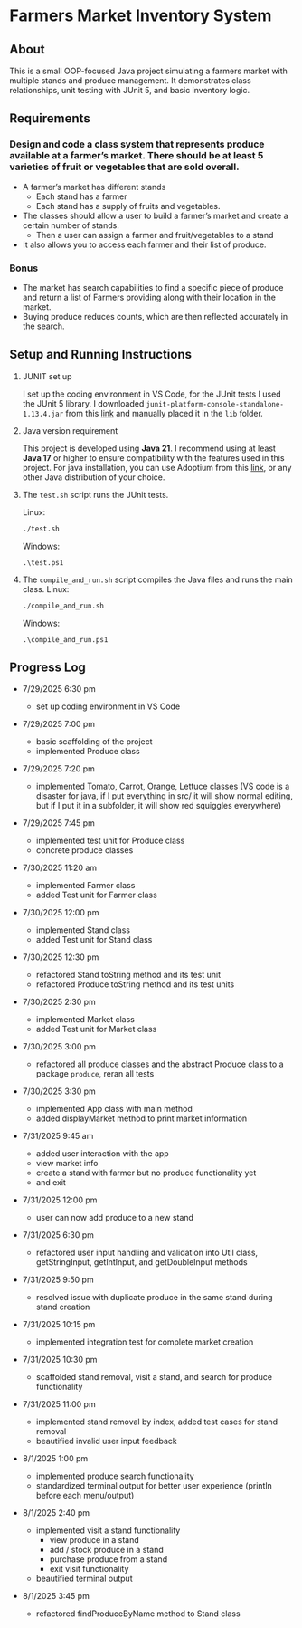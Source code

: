 # Farmers Market Inventory System

## About 

This is a small OOP-focused Java project simulating a farmers market with multiple stands and produce management. It demonstrates class relationships, unit testing with JUnit 5, and basic inventory logic.


## Requirements

### Design and code a class system that represents produce available at a farmer’s market. There should be at least 5 varieties of fruit or vegetables that are sold overall.

- A farmer’s market has different stands
    - Each stand has a farmer
    - Each stand has a supply of fruits and vegetables.
- The classes should allow a user to build a farmer’s market and create a certain number of stands.
    - Then a user can assign a farmer and fruit/vegetables to a stand
- It also allows you to access each farmer and their list of produce.

### Bonus

- The market has search capabilities to find a specific piece of produce and return a list of Farmers providing along with their location in the market.
- Buying produce reduces counts, which are then reflected accurately in the search.

## Setup and Running Instructions

1. JUNIT set up

    I set up the coding environment in VS Code, for the JUnit tests I used the JUnit 5 library. I downloaded `junit-platform-console-standalone-1.13.4.jar` from this [link](https://repo1.maven.org/maven2/org/junit/platform/junit-platform-console-standalone/1.13.4/) and manually placed it in the `lib` folder. 

2. Java version requirement

    This project is developed using **Java 21**. I recommend using at least **Java 17** or higher to ensure compatibility with the features used in this project. For java installation, you can use Adoptium from this [link](https://adoptium.net/temurin/releases/?version=17), or any other Java distribution of your choice.
    
3. The `test.sh` script runs the JUnit tests. 

    Linux: 

    ```bash
    ./test.sh
    ```

    Windows:

    ```shell
    .\test.ps1
    ```

4. The `compile_and_run.sh` script compiles the Java files and runs the main class.
    Linux:

    ```bash
    ./compile_and_run.sh
    ```

    Windows:

    ```shell
    .\compile_and_run.ps1
    ```

## Progress Log

- 7/29/2025 6:30 pm 
    - set up coding environment in VS Code

- 7/29/2025 7:00 pm 
    - basic scaffolding of the project
    - implemented Produce class

- 7/29/2025 7:20 pm 
    - implemented Tomato, Carrot, Orange, Lettuce classes (VS code is a disaster for java, if I put everything in src/ it will show normal editing, but if I put it in a subfolder, it will show red squiggles everywhere)

- 7/29/2025 7:45 pm 
    - implemented test unit for Produce class
    - concrete produce classes

- 7/30/2025 11:20 am 
    - implemented Farmer class
    - added Test unit for Farmer class

- 7/30/2025 12:00 pm 
    - implemented Stand class
    - added Test unit for Stand class

- 7/30/2025 12:30 pm 
    - refactored Stand toString method and its test unit
    - refactored Produce toString method and its test units

- 7/30/2025 2:30 pm 
    - implemented Market class
    - added Test unit for Market class

- 7/30/2025 3:00 pm 
    - refactored all produce classes and the abstract Produce class to a package `produce`, reran all tests

- 7/30/2025 3:30 pm 
    - implemented App class with main method
    - added displayMarket method to print market information

- 7/31/2025 9:45 am 
    - added user interaction with the app
    - view market info
    - create a stand with farmer but no produce functionality yet
    - and exit

- 7/31/2025 12:00 pm 
    - user can now add produce to a new stand

- 7/31/2025 6:30 pm 
    - refactored user input handling and validation into Util class, getStringInput, getIntInput, and getDoubleInput methods

- 7/31/2025 9:50 pm 
    - resolved issue with duplicate produce in the same stand during stand creation

- 7/31/2025 10:15 pm
    - implemented integration test for complete market creation

- 7/31/2025 10:30 pm 
    - scaffolded stand removal, visit a stand, and search for produce functionality

- 7/31/2025 11:00 pm 
    - implemented stand removal by index, added test cases for stand removal 
    - beautified invalid user input feedback

- 8/1/2025 1:00 pm 
    - implemented produce search functionality
    - standardized terminal output for better user experience (println before each menu/output)

- 8/1/2025 2:40 pm 
    - implemented visit a stand functionality
        - view produce in a stand
        - add / stock produce in a stand
        - purchase produce from a stand
        - exit visit functionality
    - beautified terminal output

- 8/1/2025 3:45 pm 
    - refactored findProduceByName method to Stand class